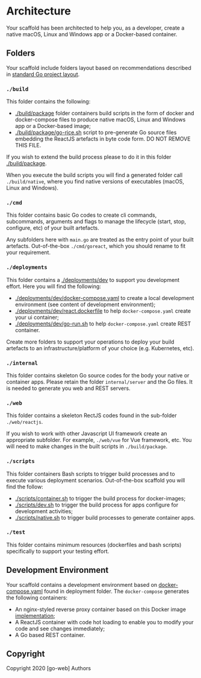 # Architecture

Your scaffold has been architected to help you, as a developer, create a native macOS, Linux and Windows app or a Docker-based container.

## Folders

Your scaffold include folders layout based on recommendations described in [standard Go project layout](https://github.com/golang-standards/project-layout).

### `./build`

This folder contains the following:

* [./build/package](../build/package) folder containers build scripts in the form of docker and docker-compose files to produce native macOS, Linux and Windows app or a Docker-based image;
* [./build/package/go-rice.sh](../build/package/go-rice.sh) script to pre-generate Go source files embedding the ReactJS artefacts in byte code form. DO NOT REMOVE THIS FILE.

If you wish to extend the build process please to do it in this folder [./build/package](../build/package).

When you execute the build scripts you will find a generated folder call `./build/native`, where you find native versions of executables (macOS, Linux and Windows).

### `./cmd`

This folder contains basic Go codes to create cli commands, subcommands, arguments and flags to manage the lifecycle (start, stop, configure, etc) of your built artefacts.

Any subfolders here with `main.go` are treated as the entry point of your built artefacts. Out-of-the-box `./cmd/goreact`, which you should rename to fit your requirement.

### `./deployments`

This folder contains a [./deployments/dev](../deployments/dev) to support you development effort. Here you will find the following:

* [./deployments/dev/docker-compose.yaml](../deployments/dev/docker-compose.yaml) to create a local development environment (see content of development environment);
* [./deployments/dev/react.dockerfile](../deployments/dev/react.dockerfile) to help `docker-compose.yaml` create your ui container;
* [./deployments/dev/go-run.sh](../deployments/dev/go-run.sh) to help `docker-compose.yaml` create REST container.

Create more folders to support your operations to deploy your build artefacts to an infrastructure/platform of your choice (e.g. Kubernetes, etc).

### `./internal`

This folder contains skeleton Go source codes for the body your native or container apps. Please retain the folder `internal/server` and the Go files. It is needed to generate you web and REST servers.

### `./web`

This folder contains a skeleton RectJS codes found in the sub-folder `./web/reactjs`.

If you wish to work with other Javascript UI framework create an appropriate subfolder. For example, `./web/vue` for Vue framework, etc. You will need to make changes in the built scripts in `./build/package`.

### `./scripts`

This folder containers Bash scripts to trigger build processes and to execute various deployment scenarios. Out-of-the-box scaffold you will find the follow:

* [./scripts/container.sh](../scripts/container.sh) to trigger the build process for docker-images;
* [./scripts/dev.sh](../scripts/dev.sh) to trigger the build process for apps configure for development activities;
* [./scripts/native.sh](../scripts/native.sh) to trigger build processes to generate container apps.

### `./test`

This folder contains minimum resources (dockerfiles and bash scripts) specifically to support your testing effort.

## Development Environment

Your scaffold contains a development environment based on [docker-compose.yaml](../deployments/docker-compose.yaml) found in deployment folder. The `docker-compose` generates the following containers:

* An nginx-styled reverse proxy container based on this Docker image [implementation](https://github.com/binocarlos/noxy);
* A ReactJS container with code hot loading to enable you to modify your code and see changes immediately;
* A Go based REST container.

## Copyright

Copyright 2020 [go-web] Authors